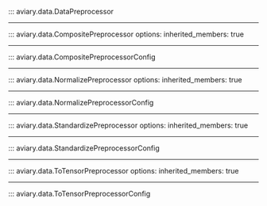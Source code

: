 ::: aviary.data.DataPreprocessor

---

::: aviary.data.CompositePreprocessor
    options:
      inherited_members: true

---

::: aviary.data.CompositePreprocessorConfig

---

::: aviary.data.NormalizePreprocessor
    options:
      inherited_members: true

---

::: aviary.data.NormalizePreprocessorConfig

---

::: aviary.data.StandardizePreprocessor
    options:
      inherited_members: true

---

::: aviary.data.StandardizePreprocessorConfig

---

::: aviary.data.ToTensorPreprocessor
    options:
      inherited_members: true

---

::: aviary.data.ToTensorPreprocessorConfig
